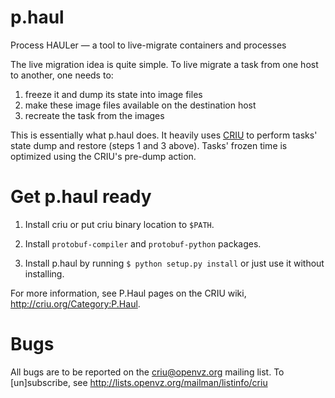 p.haul
======

Process HAULer — a tool to live-migrate containers and processes

The live migration idea is quite simple. To live migrate a task
from one host to another, one needs to:

1. freeze it and dump its state into image files
2. make these image files available on the destination host
3. recreate the task from the images

This is essentially what p.haul does. It heavily uses [CRIU](http://criu.org)
to perform tasks' state dump and restore (steps 1 and 3 above).
Tasks' frozen time is optimized using the CRIU's pre-dump action.

Get p.haul ready
================

1. Install criu or put criu binary location to `$PATH`.

2. Install `protobuf-compiler` and `protobuf-python` packages.

3. Install p.haul by running ```$ python setup.py install```
or just use it without installing.

For more information, see P.Haul pages on the CRIU
wiki, http://criu.org/Category:P.Haul.

Bugs
====

All bugs are to be reported on the criu@openvz.org mailing list.
To [un]subscribe, see http://lists.openvz.org/mailman/listinfo/criu
